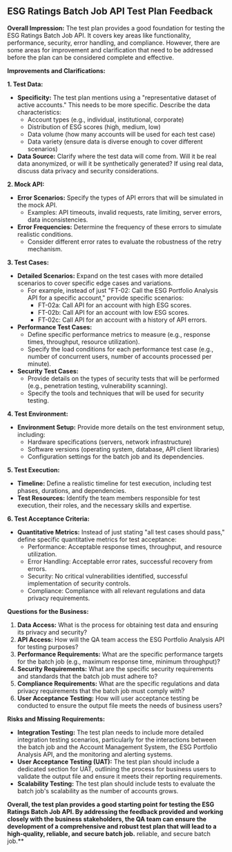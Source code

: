 ## ESG Ratings Batch Job API Test Plan Feedback

**Overall Impression:** The test plan provides a good foundation for testing the ESG Ratings Batch Job API. It covers key areas like functionality, performance, security, error handling, and compliance. However, there are some areas for improvement and clarification that need to be addressed before the plan can be considered complete and effective.

**Improvements and Clarifications:**

**1. Test Data:**

- **Specificity:** The test plan mentions using a "representative dataset of active accounts."  This needs to be more specific.  Describe the data characteristics:
    - Account types (e.g., individual, institutional, corporate)
    - Distribution of ESG scores (high, medium, low)
    - Data volume (how many accounts will be used for each test case)
    - Data variety (ensure data is diverse enough to cover different scenarios)
- **Data Source:** Clarify where the test data will come from.  Will it be real data anonymized, or will it be synthetically generated?  If using real data, discuss data privacy and security considerations.

**2. Mock API:**

- **Error Scenarios:** Specify the types of API errors that will be simulated in the mock API. 
    - Examples: API timeouts, invalid requests, rate limiting, server errors, data inconsistencies.
- **Error Frequencies:** Determine the frequency of these errors to simulate realistic conditions. 
    - Consider different error rates to evaluate the robustness of the retry mechanism.

**3. Test Cases:**

- **Detailed Scenarios:**  Expand on the test cases with more detailed scenarios to cover specific edge cases and variations.
    - For example, instead of just "FT-02: Call the ESG Portfolio Analysis API for a specific account," provide specific scenarios:
        - FT-02a: Call API for an account with high ESG scores.
        - FT-02b: Call API for an account with low ESG scores.
        - FT-02c: Call API for an account with a history of API errors.
- **Performance Test Cases:**  
    - Define specific performance metrics to measure (e.g., response times, throughput, resource utilization).
    - Specify the load conditions for each performance test case (e.g., number of concurrent users, number of accounts processed per minute).
- **Security Test Cases:** 
    - Provide details on the types of security tests that will be performed (e.g., penetration testing, vulnerability scanning).
    - Specify the tools and techniques that will be used for security testing.

**4. Test Environment:**

- **Environment Setup:**  Provide more details on the test environment setup, including:
    - Hardware specifications (servers, network infrastructure)
    - Software versions (operating system, database, API client libraries)
    - Configuration settings for the batch job and its dependencies.

**5. Test Execution:**

- **Timeline:**  Define a realistic timeline for test execution, including test phases, durations, and dependencies.
- **Test Resources:** Identify the team members responsible for test execution, their roles, and the necessary skills and expertise.

**6. Test Acceptance Criteria:**

- **Quantitative Metrics:**  Instead of just stating "all test cases should pass," define specific quantitative metrics for test acceptance:
    - Performance:  Acceptable response times, throughput, and resource utilization.
    - Error Handling:  Acceptable error rates, successful recovery from errors.
    - Security:  No critical vulnerabilities identified, successful implementation of security controls.
    - Compliance:  Compliance with all relevant regulations and data privacy requirements.

**Questions for the Business:**

1. **Data Access:** What is the process for obtaining test data and ensuring its privacy and security?
2. **API Access:**  How will the QA team access the ESG Portfolio Analysis API for testing purposes?
3. **Performance Requirements:** What are the specific performance targets for the batch job (e.g., maximum response time, minimum throughput)?
4. **Security Requirements:** What are the specific security requirements and standards that the batch job must adhere to?
5. **Compliance Requirements:** What are the specific regulations and data privacy requirements that the batch job must comply with?
6. **User Acceptance Testing:** How will user acceptance testing be conducted to ensure the output file meets the needs of business users?

**Risks and Missing Requirements:**

- **Integration Testing:** The test plan needs to include more detailed integration testing scenarios, particularly for the interactions between the batch job and the Account Management System, the ESG Portfolio Analysis API, and the monitoring and alerting systems.
- **User Acceptance Testing (UAT):** The test plan should include a dedicated section for UAT, outlining the process for business users to validate the output file and ensure it meets their reporting requirements.
- **Scalability Testing:**  The test plan should include tests to evaluate the batch job's scalability as the number of accounts grows.

**Overall, the test plan provides a good starting point for testing the ESG Ratings Batch Job API.  By addressing the feedback provided and working closely with the business stakeholders, the QA team can ensure the development of a comprehensive and robust test plan that will lead to a high-quality, reliable, and secure batch job.**
 reliable, and secure batch job.**